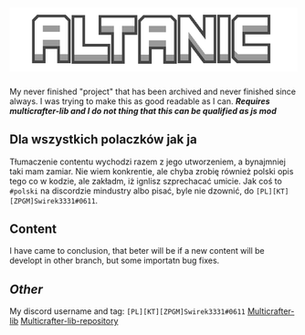 # ![Altanic](sprites/github/altanic.png)

My never finished "project" that has been archived and never finished since always.
I was trying to make this as good readable as I can. 
***Requires multicrafter-lib and I do not thing that this can be qualified as js mod***

## Dla wszystkich polaczków jak ja

Tłumaczenie contentu wychodzi razem z jego utworzeniem, a bynajmniej taki mam zamiar.
Nie wiem konkrentie, ale chyba zrobię również polski opis tego co w kodzie, ale zakładm, iż ignlisz szprechacać umicie.
Jak coś to `#polski` na discordzie mindustry albo pisać, byle nie dzownić, do `[PL][KT][ZPGM]Swirek3331#0611`.

## Content

I have came to conclusion, that beter will be if a new content will be developt in other branch, but some importatn bug fixes.

## ***Other***

My discord username and tag: `[PL][KT][ZPGM]Swirek3331#0611`
[Multicrafter-lib](https://liplum.github.io/MultiCrafterLib/)
[Multicrafter-lib-repository](https://github.com/liplum/MultiCrafterLib)
